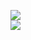 [![](https://img.shields.io/badge/Made%20With-Github%20Spray-lightgrey.svg?style=for-the-badge&logo=github)](https://github.com/Annihil/github-spray#13117)  
[![](https://i.imgur.com/2DrTn0Z.gif)](https://github.com/Annihil/github-spray)